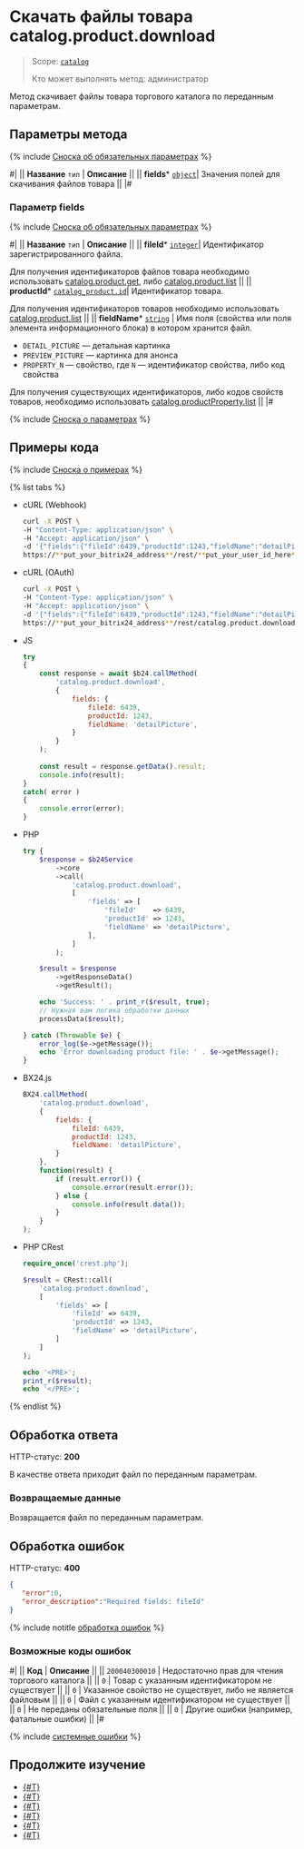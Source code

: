 # Скачать файлы товара catalog.product.download

> Scope: [`catalog`](../../scopes/permissions.md)
>
> Кто может выполнять метод: администратор

Метод скачивает файлы товара торгового каталога по переданным параметрам.

## Параметры метода

{% include [Сноска об обязательных параметрах](../../../_includes/required.md) %}

#|
|| **Название**
`тип` | **Описание** ||
|| **fields*** 
 [`object`](../../data-types.md)| Значения полей для скачивания файлов товара ||
|#

### Параметр fields

{% include [Сноска об обязательных параметрах](../../../_includes/required.md) %}

#|
|| **Название**
`тип` | **Описание** ||
|| **fileId*** 
 [`integer`](../../data-types.md)| Идентификатор зарегистрированного файла.

Для получения идентификаторов файлов товара необходимо использовать [catalog.product.get](./catalog-product-get.md), либо [catalog.product.list](./catalog-product-list.md)
 ||
|| **productId*** 
 [`catalog_product.id`](../data-types.md#catalog_product)| Идентификатор товара.

Для получения идентификаторов товаров необходимо использовать [catalog.product.list](./catalog-product-list.md)
 ||
|| **fieldName*** 
[`string`](../../data-types.md) | Имя поля (свойства или поля элемента информационного блока) в котором хранится файл.

- `DETAIL_PICTURE` — детальная картинка
- `PREVIEW_PICTURE` — картинка для анонса
- `PROPERTY_N` — свойство, где `N` — идентификатор свойства, либо код свойства

Для получения существующих идентификаторов, либо кодов свойств товаров, необходимо использовать [catalog.productProperty.list](../product-property/catalog-product-property-list.md)
 ||
|#

{% include [Сноска о параметрах](../../../_includes/required.md) %}

## Примеры кода

{% include [Сноска о примерах](../../../_includes/examples.md) %}

{% list tabs %}

- cURL (Webhook)

    ```bash
    curl -X POST \
    -H "Content-Type: application/json" \
    -H "Accept: application/json" \
    -d '{"fields":{"fileId":6439,"productId":1243,"fieldName":"detailPicture"}}' \
    https://**put_your_bitrix24_address**/rest/**put_your_user_id_here**/**put_your_webhook_here**/catalog.product.download
    ```

- cURL (OAuth)

    ```bash
    curl -X POST \
    -H "Content-Type: application/json" \
    -H "Accept: application/json" \
    -d '{"fields":{"fileId":6439,"productId":1243,"fieldName":"detailPicture"},"auth":"**put_access_token_here**"}' \
    https://**put_your_bitrix24_address**/rest/catalog.product.download
    ```

- JS


    ```js
    try
    {
    	const response = await $b24.callMethod(
    		'catalog.product.download',
    		{
    			fields: {
    				fileId: 6439,
    				productId: 1243,
    				fieldName: 'detailPicture',
    			}
    		}
    	);
    	
    	const result = response.getData().result;
    	console.info(result);
    }
    catch( error )
    {
    	console.error(error);
    }
    ```

- PHP


    ```php
    try {
        $response = $b24Service
            ->core
            ->call(
                'catalog.product.download',
                [
                    'fields' => [
                        'fileId'    => 6439,
                        'productId' => 1243,
                        'fieldName' => 'detailPicture',
                    ],
                ]
            );
    
        $result = $response
            ->getResponseData()
            ->getResult();
    
        echo 'Success: ' . print_r($result, true);
        // Нужная вам логика обработки данных
        processData($result);
    
    } catch (Throwable $e) {
        error_log($e->getMessage());
        echo 'Error downloading product file: ' . $e->getMessage();
    }
    ```

- BX24.js

    ```js
    BX24.callMethod(
        'catalog.product.download',
        {
            fields: {
                fileId: 6439,
                productId: 1243,
                fieldName: 'detailPicture',
            }
        },
        function(result) {
            if (result.error()) {
                console.error(result.error());
            } else {
                console.info(result.data());
            }
        }
    );
    ```

- PHP CRest

    ```php
    require_once('crest.php');

    $result = CRest::call(
        'catalog.product.download',
        [
            'fields' => [
                'fileId' => 6439,
                'productId' => 1243,
                'fieldName' => 'detailPicture',
            ]
        ]
    );

    echo '<PRE>';
    print_r($result);
    echo '</PRE>';
    ```

{% endlist %}

## Обработка ответа

HTTP-статус: **200**

В качестве ответа приходит файл по переданным параметрам.

### Возвращаемые данные

Возвращается файл по переданным параметрам.

## Обработка ошибок

HTTP-статус: **400**

```json
{	
   "error":0,
   "error_description":"Required fields: fileId"
}
```

{% include notitle [обработка ошибок](../../../_includes/error-info.md) %}

### Возможные коды ошибок

#|
|| **Код** | **Описание** ||
|| `200040300010` | Недостаточно прав для чтения торгового каталога ||
|| `0` | Товар с указанным идентификатором не существует ||
|| `0` | Указанное свойство не существует, либо не является файловым ||
|| `0` | Файл с указанным идентификатором не существует ||
|| `0` | Не переданы обязательные поля ||
|| `0` | Другие ошибки (например, фатальные ошибки) ||
|#

{% include [системные ошибки](../../../_includes/system-errors.md) %}

## Продолжите изучение 

- [{#T}](./catalog-product-add.md)
- [{#T}](./catalog-product-update.md)
- [{#T}](./catalog-product-get.md)
- [{#T}](./catalog-product-list.md)
- [{#T}](./catalog-product-delete.md)
- [{#T}](./catalog-product-get-fields-by-filter.md)
